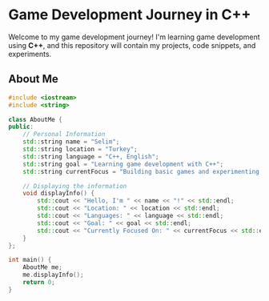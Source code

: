 # Game Development Journey in C++

Welcome to my game development journey! I'm learning game development using **C++**, and this repository will contain my projects, code snippets, and experiments.

## About Me

```cpp
#include <iostream>
#include <string>

class AboutMe {
public:
    // Personal Information
    std::string name = "Selim";
    std::string location = "Turkey";
    std::string language = "C++, English";
    std::string goal = "Learning game development with C++";
    std::string currentFocus = "Building basic games and experimenting with game engines like Unreal Engine";

    // Displaying the information
    void displayInfo() {
        std::cout << "Hello, I'm " << name << "!" << std::endl;
        std::cout << "Location: " << location << std::endl;
        std::cout << "Languages: " << language << std::endl;
        std::cout << "Goal: " << goal << std::endl;
        std::cout << "Currently Focused On: " << currentFocus << std::endl;
    }
};

int main() {
    AboutMe me;
    me.displayInfo();
    return 0;
}
